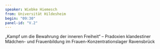 ```yaml
---
speaker: Wiebke Hiemesch
from: Universität Hildesheim
begin: "09:30"
panel-id: "V.2"
---
```


„Kampf um die Bewahrung der inneren Freiheit“ – Pradoxien klandestiner Mädchen- und Frauenbildung im Frauen-Konzentrationslager Ravensbrück
